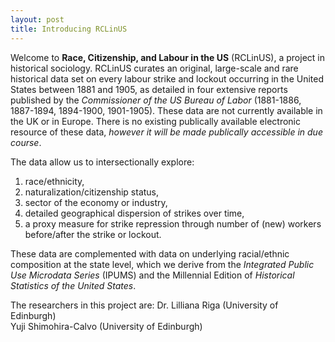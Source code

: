 ```yaml
---
layout: post
title: Introducing RCLinUS
---
```


Welcome to **Race, Citizenship, and Labour in the US** (RCLinUS), a project in historical sociology. RCLinUS curates an original, large-scale and rare historical data set on every labour strike and lockout occurring in the United States between 1881 and 1905, as detailed in four extensive reports published by the *Commissioner of the US Bureau of Labor* (1881-1886, 1887-1894, 1894-1900, 1901-1905). These data are not currently available in the UK or in Europe. There is no existing publically available electronic resource of these data, *however it will be made publically accessible in due course*.

The data allow us to intersectionally explore:

1. race/ethnicity,
2. naturalization/citizenship status,
3. sector of the economy or industry,
4. detailed geographical dispersion of strikes over time,
5. a proxy measure for strike repression through number of (new) workers before/after the strike or lockout.

These data are complemented with data on underlying racial/ethnic composition at the state level, which we derive from the *Integrated Public Use Microdata Series* (IPUMS) and the Millennial Edition of *Historical Statistics of the United States*.

The researchers in this project are:
Dr. Lilliana Riga (University of Edinburgh)  
Yuji Shimohira-Calvo (University of Edinburgh)
